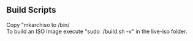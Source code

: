 ## Build Scripts
Copy "mkarchiso to /bin/  
To build an ISO Image execute "sudo ./build.sh -v" in the live-iso folder.
